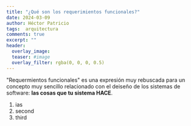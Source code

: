 ```yaml
---
title: "¿Qué son los requerimientos funcionales?"
date: 2024-03-09
author: Héctor Patricio
tags:  arquitectura 
comments: true
excerpt: ""
header:
  overlay_image: 
  teaser: #image
  overlay_filter: rgba(0, 0, 0, 0.5)
---
```


"Requermientos funcionales" es una expresión muy rebuscada para un concepto muy sencillo
relacionado con el deiseño de los sistemas de software: **las cosas que tu sistema HACE**.


1. ias
2. second
3. third

